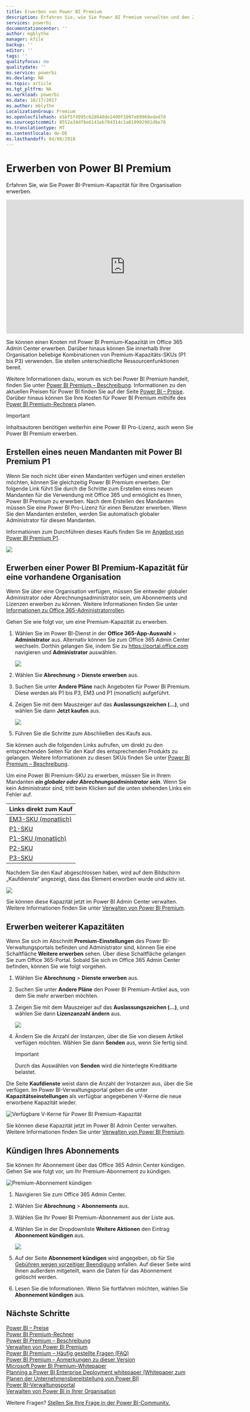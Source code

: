 ```yaml
---
title: Erwerben von Power BI Premium
description: Erfahren Sie, wie Sie Power BI Premium verwalten und den Zugriff auf Inhalte für Ihre gesamte Organisation aktivieren können.
services: powerbi
documentationcenter: ''
author: mgblythe
manager: kfile
backup: ''
editor: ''
tags: ''
qualityfocus: no
qualitydate: ''
ms.service: powerbi
ms.devlang: NA
ms.topic: article
ms.tgt_pltfrm: NA
ms.workload: powerbi
ms.date: 10/17/2017
ms.author: mblythe
LocalizationGroup: Premium
ms.openlocfilehash: e5bf5f4995c628640de2400f1097e89969eded7d
ms.sourcegitcommit: 8552a34df8e6141eb704314c1a019992901d6e78
ms.translationtype: HT
ms.contentlocale: de-DE
ms.lasthandoff: 04/08/2018
---
```

# <a name="how-to-purchase-power-bi-premium"></a>Erwerben von Power BI Premium
Erfahren Sie, wie Sie Power BI-Premium-Kapazität für Ihre Organisation erwerben.

<iframe width="640" height="360" src="https://www.youtube.com/embed/NkvYs5Qp4iA?rel=0&amp;showinfo=0" frameborder="0" allowfullscreen></iframe>

Sie können einen Knoten mit Power BI Premium-Kapazität im Office 365 Admin Center erwerben. Darüber hinaus können Sie innerhalb Ihrer Organisation beliebige Kombinationen von Premium-Kapazitäts-SKUs (P1 bis P3) verwenden. Sie stellen unterschiedliche Ressourcenfunktionen bereit.

Weitere Informationen dazu, worum es sich bei Power BI Premium handelt, finden Sie unter [Power BI Premium – Beschreibung](service-premium.md). Informationen zu den aktuellen Preisen für Power BI finden Sie auf der Seite [Power BI – Preise](https://powerbi.microsoft.com/pricing/). Darüber hinaus können Sie Ihre Kosten für Power BI Premium mithilfe des [Power BI Premium-Rechners](https://powerbi.microsoft.com/calculator/) planen.

> [!IMPORTANT]
> Inhaltsautoren benötigen weiterhin eine Power BI Pro-Lizenz, auch wenn Sie Power BI Premium erwerben.
> 
> 

## <a name="create-a-new-tenant-with-power-bi-premium-p1"></a>Erstellen eines neuen Mandanten mit Power BI Premium P1
Wenn Sie noch nicht über einen Mandanten verfügen und einen erstellen möchten, können Sie gleichzeitig Power BI Premium erwerben. Der folgende Link führt Sie durch die Schritte zum Erstellen eines neuen Mandanten für die Verwendung mit Office 365 und ermöglicht es Ihnen, Power BI Premium zu erwerben. Nach dem Erstellen des Mandanten müssen Sie eine Power BI Pro-Lizenz für einen Benutzer erwerben. Wenn Sie den Mandanten erstellen, werden Sie automatisch globaler Administrator für diesen Mandanten.

Informationen zum Durchführen dieses Kaufs finden Sie im [Angebot von Power BI Premium P1](https://signup.microsoft.com/Signup?OfferId=b3ec5615-cc11-48de-967d-8d79f7cb0af1).

![](media/service-admin-premium-purchase/premium-purchase-with-tenant.png)

## <a name="purchase-a-power-bi-premium-capacity-for-an-existing-organization"></a>Erwerben einer Power BI Premium-Kapazität für eine vorhandene Organisation
Wenn Sie über eine Organisation verfügen, müssen Sie entweder globaler Administrator oder Abrechnungsadministrator sein, um Abonnements und Lizenzen erwerben zu können. Weitere Informationen finden Sie unter [Informationen zu Office 365-Administratorrollen](https://support.office.com/article/About-Office-365-admin-roles-da585eea-f576-4f55-a1e0-87090b6aaa9d).

Gehen Sie wie folgt vor, um eine Premium-Kapazität zu erwerben.

1. Wählen Sie im Power BI-Dienst in der **Office 365-App-Auswahl** > **Administrator** aus. Alternativ können Sie zum Office 365 Admin Center wechseln. Dorthin gelangen Sie, indem Sie zu https://portal.office.com navigieren und **Administrator** auswählen.
   
    ![](media/service-admin-premium-purchase/o365-app-picker.png)
2. Wählen Sie **Abrechnung** > **Dienste erwerben** aus.
3. Suchen Sie unter **Andere Pläne** nach Angeboten für Power BI Premium. Diese werden als P1 bis P3, EM3 und P1 (monatlich) aufgeführt.
4. Zeigen Sie mit dem Mauszeiger auf das **Auslassungszeichen (...)**, und wählen Sie dann **Jetzt kaufen** aus.
   
    ![](media/service-admin-premium-purchase/premium-purchase.png)
5. Führen Sie die Schritte zum Abschließen des Kaufs aus.

Sie können auch die folgenden Links aufrufen, um direkt zu den entsprechenden Seiten für den Kauf des entsprechenden Produkts zu gelangen. Weitere Informationen zu diesen SKUs finden Sie unter [Power BI Premium – Beschreibung](service-premium.md#premiumskus).

Um eine Power BI Premium-SKU zu erwerben, müssen Sie in Ihrem Mandanten ***ein globaler oder Abrechnungsadministrator sein***. Wenn Sie kein Administrator sind, tritt beim Klicken auf die unten stehenden Links ein Fehler auf.

| Links direkt zum Kauf |
| --- |
| [EM3-SKU (monatlich)](https://portal.office.com/commerce/completeorder.aspx?OfferId=4004702D-749C-4F74-BF47-3048F1833780&adminportal=1) |
| [P1-SKU](https://portal.office.com/commerce/completeorder.aspx?OfferId=b3ec5615-cc11-48de-967d-8d79f7cb0af1&adminportal=1) |
| [P1-SKU (monatlich)](https://portal.office.com/commerce/completeorder.aspx?OfferId=E4C8EDD3-74A1-4D42-A738-C647972FBE81&adminportal=1) |
| [P2-SKU](https://portal.office.com/commerce/completeorder.aspx?OfferId=062F2AA7-B4BC-4B0E-980F-2072102D8605&adminportal=1) |
| [P3-SKU](https://portal.office.com/commerce/completeorder.aspx?OfferId=40c7d673-375c-42a1-84ca-f993a524fed0&adminportal=1) |

Nachdem Sie den Kauf abgeschlossen haben, wird auf dem Bildschirm „Kaufdienste“ angezeigt, dass das Element erworben wurde und aktiv ist.

![](media/service-admin-premium-purchase/premium-purchased.png)

Sie können diese Kapazität jetzt im Power BI Admin Center verwalten. Weitere Informationen finden Sie unter [Verwalten von Power BI Premium](service-admin-premium-manage.md).

## <a name="purchase-more-capacities"></a>Erwerben weiterer Kapazitäten
Wenn Sie sich im Abschnitt **Premium-Einstellungen** des Power BI-Verwaltungsportals befinden und Administrator sind, können Sie eine Schaltfläche **Weitere erwerben** sehen. Über diese Schaltfläche gelangen Sie zum Office 365-Portal. Sobald Sie sich im Office 365 Admin Center befinden, können Sie wie folgt vorgehen.

1. Wählen Sie **Abrechnung** > **Dienste erwerben** aus.
2. Suchen Sie unter **Andere Pläne** den Power BI Premium-Artikel aus, von dem Sie mehr erwerben möchten.
3. Zeigen Sie mit dem Mauszeiger auf das **Auslassungszeichen (...)**, und wählen Sie dann **Lizenzanzahl ändern** aus.
   
    ![](media/service-admin-premium-purchase/premium-purchase-more.png)
4. Ändern Sie die Anzahl der Instanzen, über die Sie von diesem Artikel verfügen möchten. Wählen Sie dann **Senden** aus, wenn Sie fertig sind.
   
   > [!IMPORTANT]
   > Durch das Auswählen von **Senden** wird die hinterlegte Kreditkarte belastet.
   > 
   > 

Die Seite **Kaufdienste** weist dann die Anzahl der Instanzen aus, über die Sie verfügen. Im Power BI-Verwaltungsportal geben die unter **Kapazitätseinstellungen** als verfügbar angegebenen V-Kerne die neue erworbene Kapazität wieder.

![Verfügbare V-Kerne für Power BI Premium-Kapazität](media/service-admin-premium-purchase/premium-capacities.png)

Sie können diese Kapazität jetzt im Power BI Admin Center verwalten. Weitere Informationen finden Sie unter [Verwalten von Power BI Premium](service-admin-premium-manage.md).

## <a name="cancel-your-subscription"></a>Kündigen Ihres Abonnements
Sie können Ihr Abonnement über das Office 365 Admin Center kündigen. Gehen Sie wie folgt vor, um Ihr Premium-Abonnement zu kündigen.

![](media/service-admin-premium-purchase/premium-cancel-subscription.png "Premium-Abonnement kündigen")

1. Navigieren Sie zum Office 365 Admin Center.
2. Wählen Sie **Abrechnung** > **Abonnements** aus.
3. Wählen Sie Ihr Power BI Premium-Abonnement aus der Liste aus.
4. Wählen Sie in der Dropdownliste **Weitere Aktionen** den Eintrag **Abonnement kündigen** aus.
   
    ![](media/service-admin-premium-purchase/o365-more-actions.png)
5. Auf der Seite **Abonnement kündigen** wird angegeben, ob für Sie [Gebühren wegen vorzeitiger Beendigung](https://support.office.com/article/early-termination-fees-6487d4de-401a-466f-8bc3-c0beb5cc40d3) anfallen. Auf dieser Seite wird Ihnen außerdem mitgeteilt, wann die Daten für das Abonnement gelöscht werden.
6. Lesen Sie die Informationen. Wenn Sie fortfahren möchten, wählen Sie **Abonnement kündigen** aus.

## <a name="next-steps"></a>Nächste Schritte
[Power BI – Preise](https://powerbi.microsoft.com/pricing/)  
[Power BI Premium-Rechner](https://powerbi.microsoft.com/calculator/)  
[Power BI Premium – Beschreibung](service-premium.md)  
[Verwalten von Power BI Premium](service-admin-premium-manage.md)  
[Power BI Premium – Häufig gestellte Fragen (FAQ)](service-premium-faq.md)  
[Power BI Premium – Anmerkungen zu dieser Version](service-premium-release-notes.md)  
[Microsoft Power BI Premium-Whitepaper](https://aka.ms/pbipremiumwhitepaper)  
[Planning a Power BI Enterprise Deployment whitepaper (Whitepaper zum Planen der Unternehmensbereitstellung von Power BI)](https://aka.ms/pbienterprisedeploy)  
[Power BI-Verwaltungsportal](service-admin-portal.md)  
[Verwalten von Power BI in Ihrer Organisation](service-admin-administering-power-bi-in-your-organization.md)  

Weitere Fragen? [Stellen Sie Ihre Frage in der Power BI-Community.](http://community.powerbi.com/)

